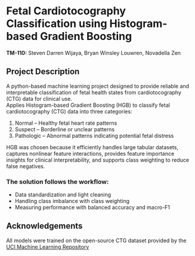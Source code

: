 # Fetal Cardiotocography Classification using Histogram-based Gradient Boosting
**TM-110:** Steven Darren Wijaya, Bryan Winsley Louwren, Novadella Zen
## Project Description
A python-based machine learning project designed to provide reliable and interpretable classification of fetal health states from cardiotocography (CTG) data for clinical use.\
Applies Histogram-based Gradient Boosting (HGB) to classify fetal cardiotocography (CTG) data into three categories:
1. Normal – Healthy fetal heart rate patterns
2. Suspect – Borderline or unclear patterns
3. Pathologic – Abnormal patterns indicating potential fetal distress

HGB was chosen because it efficiently handles large tabular datasets, captures nonlinear feature interactions, provides feature importance insights for clinical interpretability, and supports class weighting to reduce false negatives.

  ### The solution follows the workflow:
  * Data standardization and light cleaning
  * Handling class imbalance with class weighting
  * Measuring performance with balanced accuracy and macro-F1

## Acknowledgements
All models were trained on the open-source CTG dataset provided by the [UCI Machine Learning Repository](https://archive.ics.uci.edu/dataset/193/cardiotocography)
